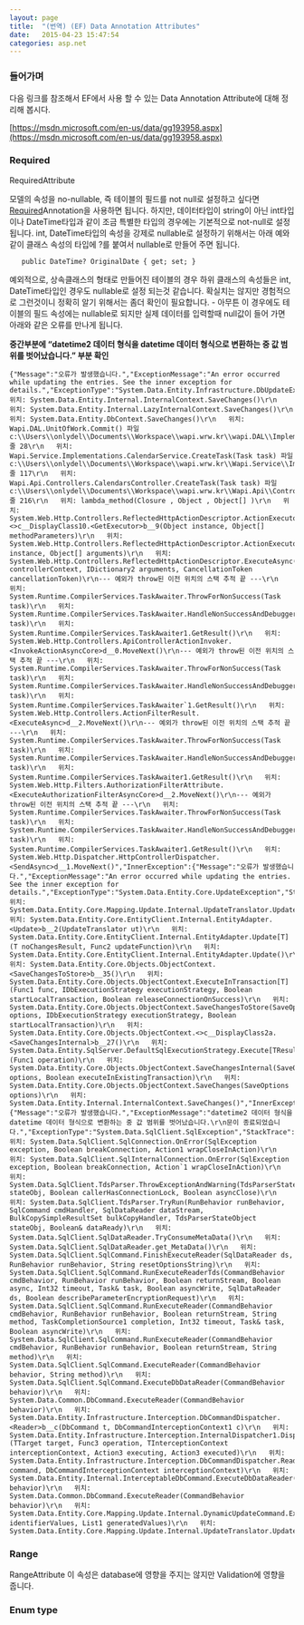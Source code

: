 ```yaml
---
layout: page
title:  "(번역) (EF) Data Annotation Attributes"
date:   2015-04-23 15:47:54
categories: asp.net
---
```


### 들어가며

다음 링크를 참조해서 EF에서 사용 할 수 있는 Data Annotation Attribute에 대해 정리해 봅시다.

[https://msdn.microsoft.com/en-us/data/gg193958.aspx](https://msdn.microsoft.com/en-us/data/gg193958.aspx)

### Required

RequiredAttribute

모델의 속성을 no-nullable, 즉 테이블의 필드를 not null로 설정하고 싶다면 [Required](#)Annotation을 사용하면 됩니다. 하지만, 데이터타입이 string이 아닌 int타입이나 DateTime타입과 같이 조금 특별한 타입의 경우에는 기본적으로 not-null로 설정됩니다. int, DateTime타입의 속성을 강제로 nullable로 설정하기 위해서는 아래 예와 같이 클래스 속성의 타입에 ?를 붙여서 nullable로 만들어 주면 됩니다.

	   public DateTime? OriginalDate { get; set; }

예외적으로, 상속클래스의 형태로 만들어진 테이블의 경우 하위 클래스의 속성들은 int, DateTime타입인 경우도 nullable로 설정 되는것 같습니다. 확실치는 않지만 경험적으로 그런것이니 정확히 알기 위해서는 좀더 확인이 필요합니다. - 아무튼 이 경우에도 테이블의 필드 속성에는 nullable로 되지만 실제 데이터를 입력할때 null값이 들어 가면 아래와 같은 오류를 만나게 됩니다. 

**중간부분에 “datetime2 데이터 형식을 datetime 데이터 형식으로 변환하는 중 값 범위를 벗어났습니다.” 부분 확인**

	{"Message":"오류가 발생했습니다.","ExceptionMessage":"An error occurred while updating the entries. See the inner exception for details.","ExceptionType":"System.Data.Entity.Infrastructure.DbUpdateException","StackTrace":"   위치: System.Data.Entity.Internal.InternalContext.SaveChanges()\r\n   위치: System.Data.Entity.Internal.LazyInternalContext.SaveChanges()\r\n   위치: System.Data.Entity.DbContext.SaveChanges()\r\n   위치: Wapi.DAL.UnitOfWork.Commit() 파일 c:\\Users\\onlydel\\Documents\\Workspace\\wapi.wrw.kr\\wapi.DAL\\Implementations\\UnitOfWork.cs:줄 28\r\n   위치: Wapi.Service.Implementations.CalendarService.CreateTask(Task task) 파일 c:\\Users\\onlydel\\Documents\\Workspace\\wapi.wrw.kr\\Wapi.Service\\Implementations\\CalendarService.cs:줄 117\r\n   위치: Wapi.Api.Controllers.CalendarsController.CreateTask(Task task) 파일 c:\\Users\\onlydel\\Documents\\Workspace\\wapi.wrw.kr\\Wapi.Api\\Controllers\\CalendarsController.cs:줄 216\r\n   위치: lambda_method(Closure , Object , Object[] )\r\n   위치: System.Web.Http.Controllers.ReflectedHttpActionDescriptor.ActionExecutor.<>c__DisplayClass10.<GetExecutor>b__9(Object instance, Object[] methodParameters)\r\n   위치: System.Web.Http.Controllers.ReflectedHttpActionDescriptor.ActionExecutor.Execute(Object instance, Object[] arguments)\r\n   위치: System.Web.Http.Controllers.ReflectedHttpActionDescriptor.ExecuteAsync(HttpControllerContext controllerContext, IDictionary2 arguments, CancellationToken cancellationToken)\r\n--- 예외가 throw된 이전 위치의 스택 추적 끝 ---\r\n   위치: System.Runtime.CompilerServices.TaskAwaiter.ThrowForNonSuccess(Task task)\r\n   위치: System.Runtime.CompilerServices.TaskAwaiter.HandleNonSuccessAndDebuggerNotification(Task task)\r\n   위치: System.Runtime.CompilerServices.TaskAwaiter1.GetResult()\r\n   위치: System.Web.Http.Controllers.ApiControllerActionInvoker.<InvokeActionAsyncCore>d__0.MoveNext()\r\n--- 예외가 throw된 이전 위치의 스택 추적 끝 ---\r\n   위치: System.Runtime.CompilerServices.TaskAwaiter.ThrowForNonSuccess(Task task)\r\n   위치: System.Runtime.CompilerServices.TaskAwaiter.HandleNonSuccessAndDebuggerNotification(Task task)\r\n   위치: System.Runtime.CompilerServices.TaskAwaiter`1.GetResult()\r\n   위치: System.Web.Http.Controllers.ActionFilterResult.<ExecuteAsync>d__2.MoveNext()\r\n--- 예외가 throw된 이전 위치의 스택 추적 끝 ---\r\n   위치: System.Runtime.CompilerServices.TaskAwaiter.ThrowForNonSuccess(Task task)\r\n   위치: System.Runtime.CompilerServices.TaskAwaiter.HandleNonSuccessAndDebuggerNotification(Task task)\r\n   위치: System.Runtime.CompilerServices.TaskAwaiter1.GetResult()\r\n   위치: System.Web.Http.Filters.AuthorizationFilterAttribute.<ExecuteAuthorizationFilterAsyncCore>d__2.MoveNext()\r\n--- 예외가 throw된 이전 위치의 스택 추적 끝 ---\r\n   위치: System.Runtime.CompilerServices.TaskAwaiter.ThrowForNonSuccess(Task task)\r\n   위치: System.Runtime.CompilerServices.TaskAwaiter.HandleNonSuccessAndDebuggerNotification(Task task)\r\n   위치: System.Runtime.CompilerServices.TaskAwaiter1.GetResult()\r\n   위치: System.Web.Http.Dispatcher.HttpControllerDispatcher.<SendAsync>d__1.MoveNext()","InnerException":{"Message":"오류가 발생했습니다.","ExceptionMessage":"An error occurred while updating the entries. See the inner exception for details.","ExceptionType":"System.Data.Entity.Core.UpdateException","StackTrace":"   위치: System.Data.Entity.Core.Mapping.Update.Internal.UpdateTranslator.Update()\r\n   위치: System.Data.Entity.Core.EntityClient.Internal.EntityAdapter.<Update>b__2(UpdateTranslator ut)\r\n   위치: System.Data.Entity.Core.EntityClient.Internal.EntityAdapter.Update[T](T noChangesResult, Func2 updateFunction)\r\n   위치: System.Data.Entity.Core.EntityClient.Internal.EntityAdapter.Update()\r\n   위치: System.Data.Entity.Core.Objects.ObjectContext.<SaveChangesToStore>b__35()\r\n   위치: System.Data.Entity.Core.Objects.ObjectContext.ExecuteInTransaction[T](Func1 func, IDbExecutionStrategy executionStrategy, Boolean startLocalTransaction, Boolean releaseConnectionOnSuccess)\r\n   위치: System.Data.Entity.Core.Objects.ObjectContext.SaveChangesToStore(SaveOptions options, IDbExecutionStrategy executionStrategy, Boolean startLocalTransaction)\r\n   위치: System.Data.Entity.Core.Objects.ObjectContext.<>c__DisplayClass2a.<SaveChangesInternal>b__27()\r\n   위치: System.Data.Entity.SqlServer.DefaultSqlExecutionStrategy.Execute[TResult](Func1 operation)\r\n   위치: System.Data.Entity.Core.Objects.ObjectContext.SaveChangesInternal(SaveOptions options, Boolean executeInExistingTransaction)\r\n   위치: System.Data.Entity.Core.Objects.ObjectContext.SaveChanges(SaveOptions options)\r\n   위치: System.Data.Entity.Internal.InternalContext.SaveChanges()","InnerException":{"Message":"오류가 발생했습니다.","ExceptionMessage":"datetime2 데이터 형식을 datetime 데이터 형식으로 변환하는 중 값 범위를 벗어났습니다.\r\n문이 종료되었습니다.","ExceptionType":"System.Data.SqlClient.SqlException","StackTrace":"   위치: System.Data.SqlClient.SqlConnection.OnError(SqlException exception, Boolean breakConnection, Action1 wrapCloseInAction)\r\n   위치: System.Data.SqlClient.SqlInternalConnection.OnError(SqlException exception, Boolean breakConnection, Action`1 wrapCloseInAction)\r\n   위치: System.Data.SqlClient.TdsParser.ThrowExceptionAndWarning(TdsParserStateObject stateObj, Boolean callerHasConnectionLock, Boolean asyncClose)\r\n   위치: System.Data.SqlClient.TdsParser.TryRun(RunBehavior runBehavior, SqlCommand cmdHandler, SqlDataReader dataStream, BulkCopySimpleResultSet bulkCopyHandler, TdsParserStateObject stateObj, Boolean& dataReady)\r\n   위치: System.Data.SqlClient.SqlDataReader.TryConsumeMetaData()\r\n   위치: System.Data.SqlClient.SqlDataReader.get_MetaData()\r\n   위치: System.Data.SqlClient.SqlCommand.FinishExecuteReader(SqlDataReader ds, RunBehavior runBehavior, String resetOptionsString)\r\n   위치: System.Data.SqlClient.SqlCommand.RunExecuteReaderTds(CommandBehavior cmdBehavior, RunBehavior runBehavior, Boolean returnStream, Boolean async, Int32 timeout, Task& task, Boolean asyncWrite, SqlDataReader ds, Boolean describeParameterEncryptionRequest)\r\n   위치: System.Data.SqlClient.SqlCommand.RunExecuteReader(CommandBehavior cmdBehavior, RunBehavior runBehavior, Boolean returnStream, String method, TaskCompletionSource1 completion, Int32 timeout, Task& task, Boolean asyncWrite)\r\n   위치: System.Data.SqlClient.SqlCommand.RunExecuteReader(CommandBehavior cmdBehavior, RunBehavior runBehavior, Boolean returnStream, String method)\r\n   위치: System.Data.SqlClient.SqlCommand.ExecuteReader(CommandBehavior behavior, String method)\r\n   위치: System.Data.SqlClient.SqlCommand.ExecuteDbDataReader(CommandBehavior behavior)\r\n   위치: System.Data.Common.DbCommand.ExecuteReader(CommandBehavior behavior)\r\n   위치: System.Data.Entity.Infrastructure.Interception.DbCommandDispatcher.<Reader>b__c(DbCommand t, DbCommandInterceptionContext1 c)\r\n   위치: System.Data.Entity.Infrastructure.Interception.InternalDispatcher1.Dispatch[TTarget,TInterceptionContext,TResult](TTarget target, Func3 operation, TInterceptionContext interceptionContext, Action3 executing, Action3 executed)\r\n   위치: System.Data.Entity.Infrastructure.Interception.DbCommandDispatcher.Reader(DbCommand command, DbCommandInterceptionContext interceptionContext)\r\n   위치: System.Data.Entity.Internal.InterceptableDbCommand.ExecuteDbDataReader(CommandBehavior behavior)\r\n   위치: System.Data.Common.DbCommand.ExecuteReader(CommandBehavior behavior)\r\n   위치: System.Data.Entity.Core.Mapping.Update.Internal.DynamicUpdateCommand.Execute(Dictionary2 identifierValues, List1 generatedValues)\r\n   위치: System.Data.Entity.Core.Mapping.Update.Internal.UpdateTranslator.Update()"}}}

### Range
RangeAttribute
이 속성은 database에 영향을 주지는 않지만 Validation에 영향을 줍니다.

### Enum type